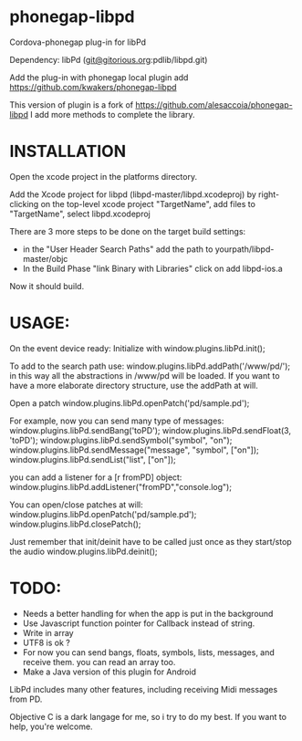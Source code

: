 phonegap-libpd
==============

Cordova-phonegap plug-in for libPd

Dependency: libPd (git@gitorious.org:pdlib/libpd.git)

Add the plug-in with 
phonegap local plugin add https://github.com/kwakers/phonegap-libpd

This version of plugin is a fork of https://github.com/alesaccoia/phonegap-libpd
I add more methods to complete the library.


INSTALLATION
============

Open the xcode project in the platforms directory.

Add the Xcode project for libpd (libpd-master/libpd.xcodeproj) by right-clicking on the
top-level xcode project "TargetName", add files to "TargetName", select libpd.xcodeproj

There are 3 more steps to be done on the target build settings:
- in the "User Header Search Paths" add the path to yourpath/libpd-master/objc
- In the Build Phase "link Binary with Libraries" click on add libpd-ios.a

Now it should build. 


USAGE:
======

On the event device ready:
Initialize with
window.plugins.libPd.init();

To add to the search path use:
window.plugins.libPd.addPath('/www/pd/');
in this way all the abstractions in /www/pd will be loaded.
If you want to have a more elaborate directory structure, use the addPath at will.

Open a patch
window.plugins.libPd.openPatch('pd/sample.pd');

For example, now you can send many type of messages:
window.plugins.libPd.sendBang('toPD');
window.plugins.libPd.sendFloat(3, 'toPD');
window.plugins.libPd.sendSymbol("symbol", "on");
window.plugins.libPd.sendMessage("message", "symbol", ["on"]);
window.plugins.libPd.sendList("list", ["on"]);

you can add a listener for a [r fromPD] object:
window.plugins.libPd.addListener("fromPD","console.log");


You can open/close patches at will:
window.plugins.libPd.openPatch('pd/sample.pd');
window.plugins.libPd.closePatch();

Just remember that init/deinit have to be called just once as they start/stop the audio
window.plugins.libPd.deinit();

TODO:
=====

- Needs a better handling for when the app is put in the background
- Use Javascript function pointer for Callback instead of string.
- Write in array
- UTF8 is ok ?
- For now you can send bangs, floats, symbols, lists, messages, and receive them.
you can read an array too.
- Make a Java version of this plugin for Android


LibPd includes many other features, including receiving Midi messages from PD.

Objective C is a dark langage for me, so i try to do my best.
If you want to help, you're welcome.
